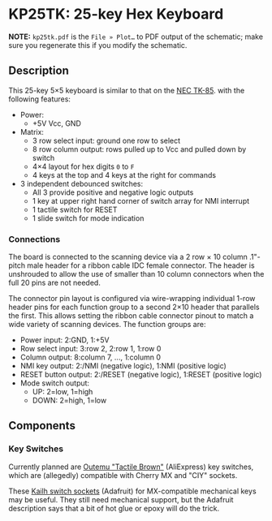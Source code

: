 KP25TK: 25-key Hex Keyboard
===========================

__NOTE:__ `kp25tk.pdf` is the `File » Plot…` to PDF output of the
schematic; make sure you regenerate this if you modify the schematic.


Description
-----------

This 25-key 5×5 keyboard is similar to that on the [NEC TK-85].
with the following features:

- Power:
  - +5V Vcc, GND
- Matrix:
  - 3 row select input: ground one row to select
  - 8 row column output: rows pulled up to Vcc and pulled down by switch
  - 4×4 layout for hex digits `0` to `F`
  - 4 keys at the top and 4 keys at the right for commands
- 3 independent debounced switches:
  - All 3 provide positive and negative logic outputs
  - 1 key at upper right hand corner of switch array for NMI interrupt
  - 1 tactile switch for RESET
  - 1 slide switch for mode indication

### Connections

The board is connected to the scanning device via a 2 row × 10 column
.1"-pitch male header for a ribbon cable IDC female connector. The header
is unshrouded to allow the use of smaller than 10 column connectors when
the full 20 pins are not needed.

The connector pin layout is configured via wire-wrapping individual 1-row
header pins for each function group to a second 2×10 header that parallels
the first. This allows setting the ribbon cable connector pinout to match
a wide variety of scanning devices. The function groups are:
- Power input: 2:GND, 1:+5V
- Row select input: 3:row 2, 2:row 1, 1:row 0
- Column output: 8:column 7, ..., 1:column 0
- NMI key output: 2:/NMI (negative logic), 1:NMI (positive logic)
- RESET button output: 2:/RESET (negative logic), 1:RESET (positive logic)
- Mode switch output:
  -   UP: 2=low, 1=high
  - DOWN: 2=high, 1=low


Components
----------

### Key Switches

Currently planned are [Outemu "Tactile Brown"][keysw] (AliExpress) key
switches, which are (allegedly) compatible with Cherry MX and "CIY"
sockets.

These [Kailh switch sockets][kailh] (Adafruit) for MX-compatible mechanical
keys may be useful. They still need mechanical support, but the Adafruit
description says that a bit of hot glue or epoxy will do the trick.



<!-------------------------------------------------------------------->
[NEC TK-85]: https://gitlab.com/retroabandon/tk80-re
[keysw]: https://www.aliexpress.com/item/1005004285423123.html
[kailh]: https://www.adafruit.com/product/4958
